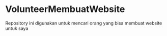 # VolunteerMembuatWebsite
Repository ini digunakan untuk mencari orang yang bisa membuat website untuk saya
